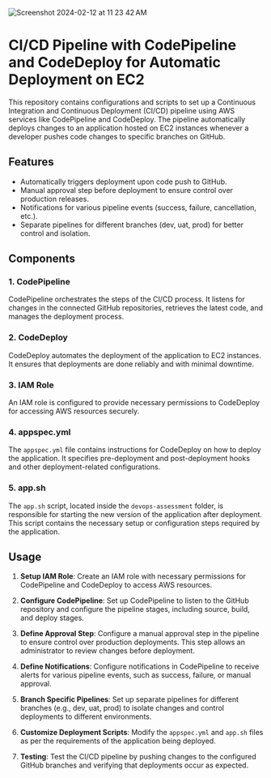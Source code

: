 ![Screenshot 2024-02-12 at 11 23 42 AM](https://github.com/mahmud92542/sr_devops_challenges/assets/34007876/1cd25344-6d6c-4b40-b9db-b434e2a1b358)


# CI/CD Pipeline with CodePipeline and CodeDeploy for Automatic Deployment on EC2

This repository contains configurations and scripts to set up a Continuous Integration and Continuous Deployment (CI/CD) pipeline using AWS services like CodePipeline and CodeDeploy. The pipeline automatically deploys changes to an application hosted on EC2 instances whenever a developer pushes code changes to specific branches on GitHub.

## Features

- Automatically triggers deployment upon code push to GitHub.
- Manual approval step before deployment to ensure control over production releases.
- Notifications for various pipeline events (success, failure, cancellation, etc.).
- Separate pipelines for different branches (dev, uat, prod) for better control and isolation.

## Components

### 1. CodePipeline

CodePipeline orchestrates the steps of the CI/CD process. It listens for changes in the connected GitHub repositories, retrieves the latest code, and manages the deployment process.

### 2. CodeDeploy

CodeDeploy automates the deployment of the application to EC2 instances. It ensures that deployments are done reliably and with minimal downtime.

### 3. IAM Role

An IAM role is configured to provide necessary permissions to CodeDeploy for accessing AWS resources securely.

### 4. appspec.yml

The `appspec.yml` file contains instructions for CodeDeploy on how to deploy the application. It specifies pre-deployment and post-deployment hooks and other deployment-related configurations.

### 5. app.sh

The `app.sh` script, located inside the `devops-assessment` folder, is responsible for starting the new version of the application after deployment. This script contains the necessary setup or configuration steps required by the application.

## Usage

1. **Setup IAM Role**: Create an IAM role with necessary permissions for CodePipeline and CodeDeploy to access AWS resources.

2. **Configure CodePipeline**: Set up CodePipeline to listen to the GitHub repository and configure the pipeline stages, including source, build, and deploy stages.

3. **Define Approval Step**: Configure a manual approval step in the pipeline to ensure control over production deployments. This step allows an administrator to review changes before deployment.

4. **Define Notifications**: Configure notifications in CodePipeline to receive alerts for various pipeline events, such as success, failure, or manual approval.

5. **Branch Specific Pipelines**: Set up separate pipelines for different branches (e.g., dev, uat, prod) to isolate changes and control deployments to different environments.

6. **Customize Deployment Scripts**: Modify the `appspec.yml` and `app.sh` files as per the requirements of the application being deployed.

7. **Testing**: Test the CI/CD pipeline by pushing changes to the configured GitHub branches and verifying that deployments occur as expected.
